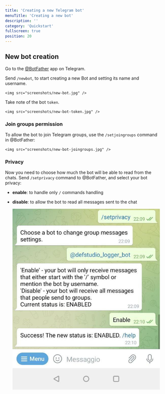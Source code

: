 ```yaml
---
title: 'Creating a new Telegram bot'
menuTitle: 'Creating a new bot'
description: ''
category: 'Quickstart'
fullscreen: true 
position: 20
---
```


## New bot creation
Go to the [@BotFather](https://t.me/botfather) app on Telegram.

Send `/newbot`, to start creating a new Bot and setting its name and username.

    <img src="screenshots/new-bot.jpg" />

Take note of the bot `token`.

    <img src="screenshots/new-bot-token.jpg" />

### Join groups permission

To allow the bot to join Telegram groups, use the `/setjoingroups` command in @BotFather:

    <img src="screenshots/new-bot-joingroups.jpg" />

### Privacy
Now you need to choose how much the bot will be able to read from the chats. Send `/setprivacy` command to @BotFather, and select your bot privacy:

  - **enable**: to handle only `/` commands handling
  - **disable**: to allow the bot to read all messages sent to the chat

    <img src="screenshots/new-bot-setprivacy.jpg" />
